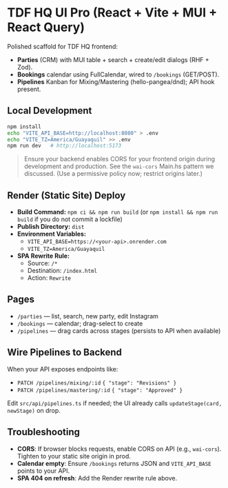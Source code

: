
# TDF HQ UI Pro (React + Vite + MUI + React Query)

Polished scaffold for TDF HQ frontend:
- **Parties** (CRM) with MUI table + search + create/edit dialogs (RHF + Zod).
- **Bookings** calendar using FullCalendar, wired to `/bookings` (GET/POST).
- **Pipelines** Kanban for Mixing/Mastering (hello-pangea/dnd); API hook present.

## Local Development
```bash
npm install
echo "VITE_API_BASE=http://localhost:8080" > .env
echo "VITE_TZ=America/Guayaquil" >> .env
npm run dev   # http://localhost:5173
```

> Ensure your backend enables CORS for your frontend origin during development and production. See the `wai-cors` Main.hs pattern we discussed. (Use a permissive policy now; restrict origins later.)

## Render (Static Site) Deploy
- **Build Command:** `npm ci && npm run build` (or `npm install && npm run build` if you do not commit a lockfile)
- **Publish Directory:** `dist`
- **Environment Variables:**
  - `VITE_API_BASE=https://<your-api>.onrender.com`
  - `VITE_TZ=America/Guayaquil`
- **SPA Rewrite Rule:**
  - Source: `/*`
  - Destination: `/index.html`
  - Action: `Rewrite`

## Pages
- `/parties` — list, search, new party, edit Instagram
- `/bookings` — calendar; drag-select to create
- `/pipelines` — drag cards across stages (persists to API when available)

## Wire Pipelines to Backend
When your API exposes endpoints like:
- `PATCH /pipelines/mixing/:id` `{ "stage": "Revisions" }`
- `PATCH /pipelines/mastering/:id` `{ "stage": "Approved" }`

Edit `src/api/pipelines.ts` if needed; the UI already calls `updateStage(card, newStage)` on drop.

## Troubleshooting
- **CORS**: If browser blocks requests, enable CORS on API (e.g., `wai-cors`). Tighten to your static site origin in prod.
- **Calendar empty**: Ensure `/bookings` returns JSON and `VITE_API_BASE` points to your API.
- **SPA 404 on refresh**: Add the Render rewrite rule above.
